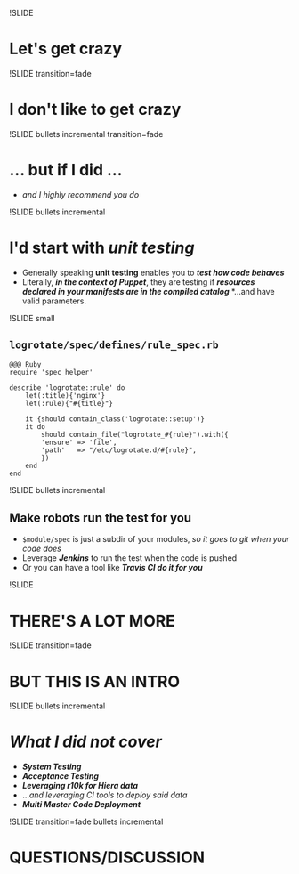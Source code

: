 !SLIDE

# Let's get crazy #

!SLIDE transition=fade

# I don't like to get crazy #

!SLIDE bullets incremental transition=fade

# ... but if I did ... #
* *and I highly recommend you do*

!SLIDE bullets incremental

# I'd start with ***unit testing***

* Generally speaking **unit testing** enables you to ***test how code behaves***
* Literally, ***in the context of Puppet***, they are testing if ***resources declared in your manifests are in the compiled catalog***
*...and have valid parameters. 

!SLIDE small

## ```logrotate/spec/defines/rule_spec.rb```

	@@@ Ruby
	require 'spec_helper'

	describe 'logrotate::rule' do
		let(:title){'nginx'}
		let(:rule){"#{title}"}

		it {should contain_class('logrotate::setup')}
		it do
			should contain_file("logrotate_#{rule}").with({
			'ensure' => 'file',
			'path'   => "/etc/logrotate.d/#{rule}",
			})
		end
	end

!SLIDE bullets incremental

## **Make robots run the test for you**
* ```$module/spec``` is just a subdir of your modules, *so it goes to git when your code does*
* Leverage ***Jenkins*** to run the test when the code is pushed
* Or you can have a tool like ***Travis CI do it for you***

!SLIDE

# THERE'S A LOT MORE #

!SLIDE transition=fade

# BUT THIS IS AN INTRO #

!SLIDE bullets incremental

# *What I did not cover*
* ***System Testing***
* ***Acceptance Testing***
* ***Leveraging r10k for Hiera data***
* ...*and leveraging CI tools to deploy said data*
* ***Multi Master Code Deployment***

!SLIDE transition=fade bullets incremental

# QUESTIONS/DISCUSSION #
